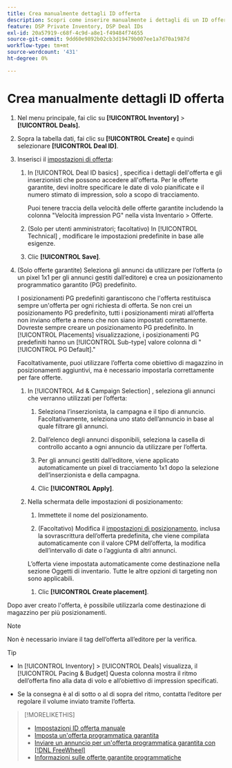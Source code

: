 ```yaml
---
title: Crea manualmente dettagli ID offerta
description: Scopri come inserire manualmente i dettagli di un ID offerta.
feature: DSP Private Inventory, DSP Deal IDs
exl-id: 20a57919-c68f-4c9d-a8e1-f49484f74655
source-git-commit: 9dd60e9892b02cb3d19479b007ee1a7d70a1987d
workflow-type: tm+mt
source-wordcount: '431'
ht-degree: 0%

---
```


# Crea manualmente dettagli ID offerta

1. Nel menu principale, fai clic su **[!UICONTROL Inventory]** > **[!UICONTROL Deals].**

1. Sopra la tabella dati, fai clic su **[!UICONTROL Create]** e quindi selezionare **[!UICONTROL Deal ID]**.

1. Inserisci il [impostazioni di offerta](deal-id-settings.md):

   1. In [!UICONTROL Deal ID basics] , specifica i dettagli dell&#39;offerta e gli inserzionisti che possono accedere all&#39;offerta. Per le offerte garantite, devi inoltre specificare le date di volo pianificate e il numero stimato di impression, solo a scopo di tracciamento.

      Puoi tenere traccia della velocità delle offerte garantite includendo la colonna &quot;Velocità impression PG&quot; nella vista Inventario > Offerte.

   1. (Solo per utenti amministratori; facoltativo) In [!UICONTROL Technical] , modificare le impostazioni predefinite in base alle esigenze.

   1. Clic **[!UICONTROL Save]**.

1. (Solo offerte garantite) Seleziona gli annunci da utilizzare per l’offerta (o un pixel 1x1 per gli annunci gestiti dall’editore) e crea un posizionamento programmatico garantito (PG) predefinito.

   I posizionamenti PG predefiniti garantiscono che l&#39;offerta restituisca sempre un&#39;offerta per ogni richiesta di offerta. Se non crei un posizionamento PG predefinito, tutti i posizionamenti mirati all’offerta non inviano offerte a meno che non siano impostati correttamente. Dovreste sempre creare un posizionamento PG predefinito. In [!UICONTROL Placements] visualizzazione, i posizionamenti PG predefiniti hanno un [!UICONTROL Sub-type] valore colonna di &quot;[!UICONTROL PG Default].&quot;

   Facoltativamente, puoi utilizzare l’offerta come obiettivo di magazzino in posizionamenti aggiuntivi, ma è necessario impostarla correttamente per fare offerte.

   1. In [!UICONTROL Ad & Campaign Selection] , seleziona gli annunci che verranno utilizzati per l’offerta:

      1. Seleziona l’inserzionista, la campagna e il tipo di annuncio. Facoltativamente, seleziona uno stato dell’annuncio in base al quale filtrare gli annunci.

      1. Dall’elenco degli annunci disponibili, seleziona la casella di controllo accanto a ogni annuncio da utilizzare per l’offerta.

      1. Per gli annunci gestiti dall’editore, viene applicato automaticamente un pixel di tracciamento 1x1 dopo la selezione dell’inserzionista e della campagna.

      1. Clic **[!UICONTROL Apply]**.

   1. Nella schermata delle impostazioni di posizionamento:

      1. Immettete il nome del posizionamento.

      1. (Facoltativo) Modifica il [impostazioni di posizionamento](/help/dsp/campaign-management/placements/placement-settings.md), inclusa la sovrascrittura dell’offerta predefinita, che viene compilata automaticamente con il valore CPM dell’offerta, la modifica dell’intervallo di date o l’aggiunta di altri annunci.

      L’offerta viene impostata automaticamente come destinazione nella sezione Oggetti di inventario. Tutte le altre opzioni di targeting non sono applicabili.

      1. Clic **[!UICONTROL Create placement]**.

Dopo aver creato l&#39;offerta, è possibile utilizzarla come destinazione di magazzino per più posizionamenti.

>[!NOTE]
>
> Non è necessario inviare il tag dell’offerta all’editore per la verifica.

>[!TIP]
>
>* In [!UICONTROL Inventory] > [!UICONTROL Deals] visualizza, il [!UICONTROL Pacing & Budget] Questa colonna mostra il ritmo dell’offerta fino alla data di volo e all’obiettivo di impression specificati.
>
>* Se la consegna è al di sotto o al di sopra del ritmo, contatta l’editore per regolare il volume inviato tramite l’offerta.

>[!MORELIKETHIS]
>
>* [Impostazioni ID offerta manuale](deal-id-settings.md)
>* [Imposta un&#39;offerta programmatica garantita](programmatic-guaranteed-set-up.md)
>* [Inviare un annuncio per un&#39;offerta programmatica garantita con [!DNL FreeWheel]](freewheel-submit.md)
>* [Informazioni sulle offerte garantite programmatiche](programmatic-guaranteed-about.md)
<!-- >* [Specify Placements and Ads for a Private Deal](deal-id-attach-placements.md)-->

